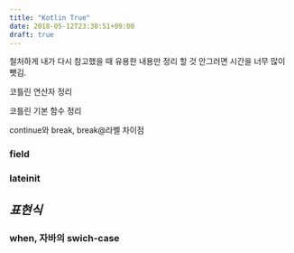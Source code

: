 ```yaml
---
title: "Kotlin True"
date: 2018-05-12T23:30:51+09:00
draft: true
---
```

철처하게 내가 다시 참고했을 때
유용한 내용만 정리 할 것 안그러면 시간을 너무 많이 뺏김.


코틀린 연산자 정리

코틀린 기본 함수 정리 


continue와 break, break@라벨 차이점


### field 

### lateinit

## _표현식_
### __when__, 자바의 swich-case